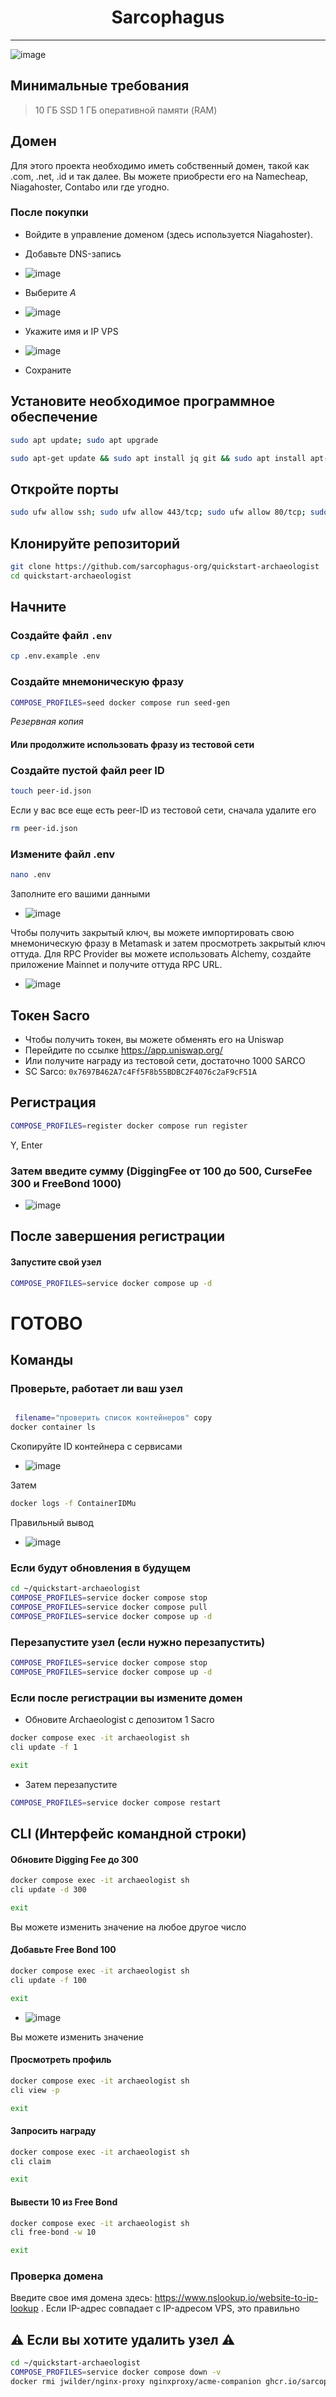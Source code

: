 <div align="center">

# Sarcophagus

</div>

---

![image](https://user-images.githubusercontent.com/98658943/214569281-4d9d3e0e-f1c5-4933-8559-07576ef885d7.png)

## Минимальные требования
> 10 ГБ SSD
> 1 ГБ оперативной памяти (RAM)

## Домен
Для этого проекта необходимо иметь собственный домен, такой как .com, .net, .id и так далее. Вы можете приобрести его на Namecheap, Niagahoster, Contabo или где угодно.

### После покупки
- Войдите в управление доменом (здесь используется Niagahoster).
- Добавьте DNS-запись
- ![image](https://user-images.githubusercontent.com/98658943/214573355-e3f22b37-639c-4824-9024-11db2b05f96b.jpg)
  
- Выберите *A*
- ![image](https://user-images.githubusercontent.com/98658943/214574697-114cc2de-bb50-4ef0-885f-2bb0d6c37c8f.jpg)
  
- Укажите имя и IP VPS
- ![image](https://user-images.githubusercontent.com/98658943/214574980-6d5b2864-a0e7-46c6-b6bf-66edf3e027bd.jpg)
  
- Сохраните
  
## Установите необходимое программное обеспечение
```sh filename="обновить систему" copy
sudo apt update; sudo apt upgrade
```
```sh filename="установить Docker и другое" copy
sudo apt-get update && sudo apt install jq git && sudo apt install apt-transport-https ca-certificates curl software-properties-common -y && curl -fsSL https://download.docker.com/linux/ubuntu/gpg | sudo apt-key add - && sudo add-apt-repository "deb [arch=amd64] https://download.docker.com/linux/ubuntu focal stable" && sudo apt-get install docker-ce docker-ce-cli containerd.io docker-compose-plugin
```

## Откройте порты
```sh filename="порт" copy
sudo ufw allow ssh; sudo ufw allow 443/tcp; sudo ufw allow 80/tcp; sudo ufw enable
```

## Клонируйте репозиторий
```sh filename="клонировать" copy
git clone https://github.com/sarcophagus-org/quickstart-archaeologist
cd quickstart-archaeologist
```
	
## Начните
### Создайте файл `.env`
```sh filename="создать .env" copy
cp .env.example .env
```

### Создайте мнемоническую фразу
```sh filename="создать новую фразу" copy
COMPOSE_PROFILES=seed docker compose run seed-gen
```
*Резервная копия*

#### Или продолжите использовать фразу из тестовой сети

### Создайте пустой файл peer ID

```sh filename="создать peer-id" copy
touch peer-id.json
```

Если у вас все еще есть peer-ID из тестовой сети, сначала удалите его

```sh filename="удалить старый peer-id" copy
rm peer-id.json
```


### Измените файл .env
```sh filename="изменить .env" copy
nano .env
```
Заполните его вашими данными
- ![image](https://user-images.githubusercontent.com/98658943/214577366-9b373fe5-d2c5-4d78-b86e-9038a2dea585.png)

Чтобы получить закрытый ключ, вы можете импортировать свою мнемоническую фразу в Metamask и затем просмотреть закрытый ключ оттуда. Для RPC Provider вы можете использовать Alchemy, создайте приложение Mainnet и получите оттуда RPC URL.
- ![image](https://github.com/Megumiiiiii/Sarcophagus/assets/98658943/0e9ac62c-9bf2-4b38-a3bb-5296085fa98c)


## Токен Sacro
- Чтобы получить токен, вы можете обменять его на Uniswap
- Перейдите по ссылке https://app.uniswap.org/
- Или получите награду из тестовой сети, достаточно 1000 SARCO
- SC Sarco: `0x7697B462A7c4Ff5F8b55BDBC2F4076c2aF9cF51A`

## Регистрация
```sh filename="зарегистрироваться" copy
COMPOSE_PROFILES=register docker compose run register
```
Y, Enter

### Затем введите сумму (DiggingFee от 100 до 500, CurseFee 300 и FreeBond 1000)
- ![image](https://github.com/Megumiiiiii/Sarcophagus/assets/98658943/cce8c4a4-3515-4861-8329-8ea0a451e699)



## После завершения регистрации

#### Запустите свой узел
```sh filename="запустить" copy
COMPOSE_PROFILES=service docker compose up -d
```

# ГОТОВО

## Команды 

### Проверьте, работает ли ваш узел
```sh

 filename="проверить список контейнеров" copy
docker container ls
```
Скопируйте ID контейнера с сервисами
- ![image](https://user-images.githubusercontent.com/98658943/214582956-e20e6a96-9bd0-4cfc-9244-9b6a038bf882.png)

Затем
```sh filename="проверить журналы" copy
docker logs -f ContainerIDMu
```
Правильный вывод
- ![image](https://user-images.githubusercontent.com/98658943/215103568-73db76de-ec4f-484e-9325-fc8a23ffb9d2.png)
	

### Если будут обновления в будущем
```sh filename="шаг обновления" copy
cd ~/quickstart-archaeologist
COMPOSE_PROFILES=service docker compose stop
COMPOSE_PROFILES=service docker compose pull
COMPOSE_PROFILES=service docker compose up -d
```
### Перезапустите узел (если нужно перезапустить)
```sh filename="перезапустить" copy
COMPOSE_PROFILES=service docker compose stop
COMPOSE_PROFILES=service docker compose up -d
```

### Если после регистрации вы измените домен

- Обновите Archaeologist с депозитом 1 Sacro
```sh filename="добавить 1 freebond" copy
docker compose exec -it archaeologist sh
cli update -f 1
```
```sh filename="выйти из cli" copy
exit
```

- Затем перезапустите
```sh filename="перезапустить" copy
COMPOSE_PROFILES=service docker compose restart
```


## CLI (Интерфейс командной строки)
#### Обновите Digging Fee до 300
```sh filename="обновить digging fee" copy
docker compose exec -it archaeologist sh
cli update -d 300
```
```sh filename="выйти из cli" copy
exit
```
Вы можете изменить значение на любое другое число

#### Добавьте Free Bond 100
```sh filename="обновить freebond" copy
docker compose exec -it archaeologist sh
cli update -f 100
```
```sh filename="выйти из cli" copy
exit
```
- ![image](https://user-images.githubusercontent.com/98658943/214585483-bd61c8a2-a6bc-41b5-b24f-fe73dd4cf41b.png)
	
Вы можете изменить значение

#### Просмотреть профиль
```sh filename="посмотреть профиль" copy
docker compose exec -it archaeologist sh
cli view -p
```
```sh filename="выйти из cli" copy
exit
```

#### Запросить награду
```sh filename="запросить награду" copy
docker compose exec -it archaeologist sh
cli claim
```
```sh filename="выйти из cli" copy
exit
```

#### Вывести 10 из Free Bond
```sh filename="вывести freebond" copy
docker compose exec -it archaeologist sh
cli free-bond -w 10
```
```sh filename="выйти из cli" copy
exit
```
	
### Проверка домена
Введите свое имя домена здесь: https://www.nslookup.io/website-to-ip-lookup . Если IP-адрес совпадает с IP-адресом VPS, это правильно

## ⚠️ Если вы хотите удалить узел ⚠️

```sh filename="УДАЛИТЬ" copy
cd ~/quickstart-archaeologist
COMPOSE_PROFILES=service docker compose down -v
docker rmi jwilder/nginx-proxy nginxproxy/acme-companion ghcr.io/sarcophagus-org/sarcophagus-v2-archaeologist-service
```

#